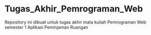 # Tugas_Akhir_Pemrograman_Web
Repository ini dibuat untuk tugas akhir mata kuliah Pemrograman Web semester 1
Aplikasi Peminjaman Ruangan
